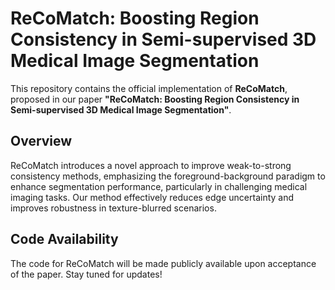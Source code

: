 # ReCoMatch: Boosting Region Consistency in Semi-supervised 3D Medical Image Segmentation

This repository contains the official implementation of **ReCoMatch**, proposed in our paper **"ReCoMatch: Boosting Region Consistency in Semi-supervised 3D Medical Image Segmentation"**. 

## Overview
ReCoMatch introduces a novel approach to improve weak-to-strong consistency methods, emphasizing the foreground-background paradigm to enhance segmentation performance, particularly in challenging medical imaging tasks. Our method effectively reduces edge uncertainty and improves robustness in texture-blurred scenarios.

## Code Availability
The code for ReCoMatch will be made publicly available upon acceptance of the paper. Stay tuned for updates!
